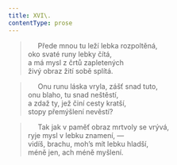 ```yaml
---
title: XVI\.
contentType: prose
---
```


>      Přede mnou tu leží lebka rozpoltěná,  
> oko svaté runy lebky čítá,  
> a má mysl z črtů zapletených  
> živý obraz žití sobě splítá.

>      Onu runu láska vryla, zášť snad tuto,  
> onu blaho, tu snad neštěstí,  
> a zdaž ty, jež činí cesty kratší,  
> stopy přemýšlení nevěstí?

>      Tak jak v paměť obraz mrtvoly se vrývá,  
> ryje mysl v lebku znamení, —  
> vidíš, brachu, moh’s mít lebku hladší,  
> méně jen, ach méně myšlení.
